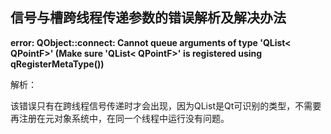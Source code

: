 ## 信号与槽跨线程传递参数的错误解析及解决办法

**error: QObject::connect: Cannot queue arguments of type 'QList< QPointF>' (Make sure 'QList< QPointF>' is registered using qRegisterMetaType())**

解析：

该错误只有在跨线程信号传递时才会出现，因为QList是Qt可识别的类型，不需要再注册在元对象系统中，在同一个线程中运行没有问题。